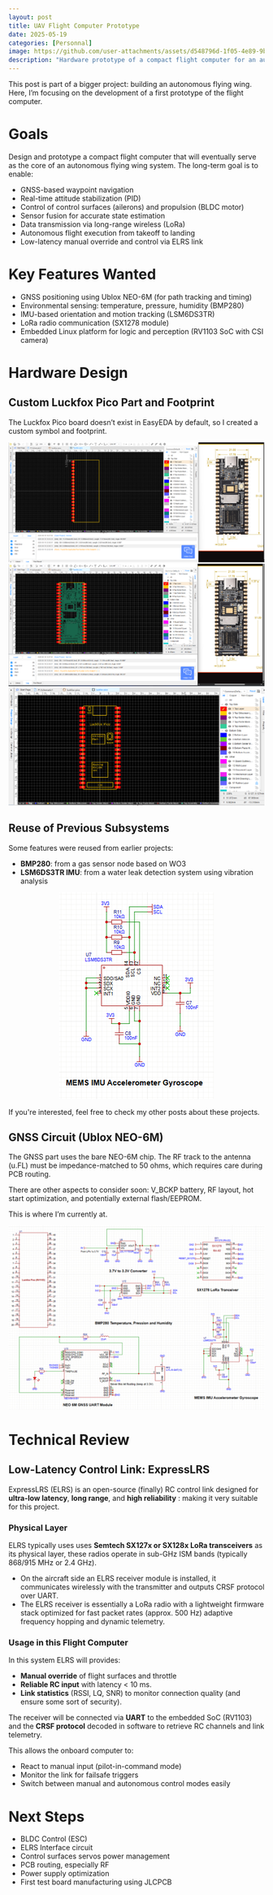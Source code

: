 ```yaml
---
layout: post
title: UAV Flight Computer Prototype
date: 2025-05-19
categories: [Personnal]
image: https://github.com/user-attachments/assets/d548796d-1f05-4e89-9b72-6fb4c76cdcb9
description: "Hardware prototype of a compact flight computer for an autonomous flying wing, integrating GNSS, IMU, LoRa, ELRS, and environmental sensors."
---
```


This post is part of a bigger project: building an autonomous flying wing. Here, I’m focusing on the development of a first prototype of the flight computer.

# Goals

Design and prototype a compact flight computer that will eventually serve as the core of an autonomous flying wing system. The long-term goal is to enable:

- GNSS-based waypoint navigation
- Real-time attitude stabilization (PID)
- Control of control surfaces (ailerons) and propulsion (BLDC motor)
- Sensor fusion for accurate state estimation
- Data transmission via long-range wireless (LoRa)
- Autonomous flight execution from takeoff to landing
- Low-latency manual override and control via ELRS link

# Key Features Wanted

- GNSS positioning using Ublox NEO-6M (for path tracking and timing)
- Environmental sensing: temperature, pressure, humidity (BMP280)
- IMU-based orientation and motion tracking (LSM6DS3TR)
- LoRa radio communication (SX1278 module)
- Embedded Linux platform for logic and perception (RV1103 SoC with CSI camera)

# Hardware Design

## Custom Luckfox Pico Part and Footprint

The Luckfox Pico board doesn’t exist in EasyEDA by default, so I created a custom symbol and footprint.

![alt text](/assets/posts-images/personnal/uav-flight-computer/1.png)
![alt text](/assets/posts-images/personnal/uav-flight-computer/2.png)
![alt text](/assets/posts-images/personnal/uav-flight-computer/3.png)


## Reuse of Previous Subsystems

Some features were reused from earlier projects:
- **BMP280**: from a gas sensor node based on WO3
- **LSM6DS3TR IMU**: from a water leak detection system using vibration analysis

<p align="center">
    <img src="/assets/posts-images/personnal/uav-flight-computer/5.png" alt="alt text">
</p>

If you're interested, feel free to check my other posts about these projects.

## GNSS Circuit (Ublox NEO-6M)

The GNSS part uses the bare NEO-6M chip. The RF track to the antenna (u.FL) must be impedance-matched to 50 ohms, which requires care during PCB routing.

There are other aspects to consider soon: V_BCKP battery, RF layout, hot start optimization, and potentially external flash/EEPROM.

This is where I’m currently at.

![alt text](/assets/posts-images/personnal/uav-flight-computer/4.png)

# Technical Review

## Low-Latency Control Link: ExpressLRS

ExpressLRS (ELRS) is an open-source (finally) RC control link designed for **ultra-low latency**, **long range**, and **high reliability** : making it very suitable for this project.

### Physical Layer

ELRS typically uses uses **Semtech SX127x or SX128x LoRa transceivers** as its physical layer, these radios operate in sub-GHz ISM bands (typically 868/915 MHz or 2.4 GHz).

- On the aircraft side an ELRS receiver module is installed, it communicates wirelessly with the transmitter and outputs CRSF protocol over UART.
- The ELRS receiver is essentially a LoRa radio with a lightweight firmware stack optimized for fast packet rates (approx. 500 Hz) adaptive frequency hopping and dynamic telemetry.

### Usage in this Flight Computer

In this system ELRS will provides:

- **Manual override** of flight surfaces and throttle
- **Reliable RC input** with latency < 10 ms.
- **Link statistics** (RSSI, LQ, SNR) to monitor connection quality (and ensure some sort of security).

The receiver will be connected via **UART** to the embedded SoC (RV1103) and the **CRSF protocol** decoded in software to retrieve RC channels and link telemetry.

This allows the onboard computer to:
- React to manual input (pilot-in-command mode)
- Monitor the link for failsafe triggers
- Switch between manual and autonomous control modes easily

# Next Steps

- BLDC Control (ESC)
- ELRS Interface circuit
- Control surfaces servos power management
- PCB routing, especially RF
- Power supply optimization
- First test board manufacturing using JLCPCB